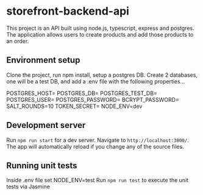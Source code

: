 # storefront-backend-api
This project is an API built using node.js, typescript, express and postgres. The application allows users to create products and add those products to an order.

## Environment setup

Clone the project, run npm install, setup a postgres DB. Create 2 databases, one will be a test DB, and add a .env file with the following properties...

POSTGRES_HOST=
POSTGRES_DB=
POSTGRES_TEST_DB=
POSTGRES_USER=
POSTGRES_PASSWORD=
BCRYPT_PASSWORD=
SALT_ROUNDS=10
TOKEN_SECRET=
NODE_ENV=dev

## Development server

Run `npm run start` for a dev server. Navigate to `http://localhost:3000/`. The app will automatically reload if you change any of the source files.

## Running unit tests
Inside .env file set NODE_ENV=test
Run `npm run test` to execute the unit tests via Jasmine
